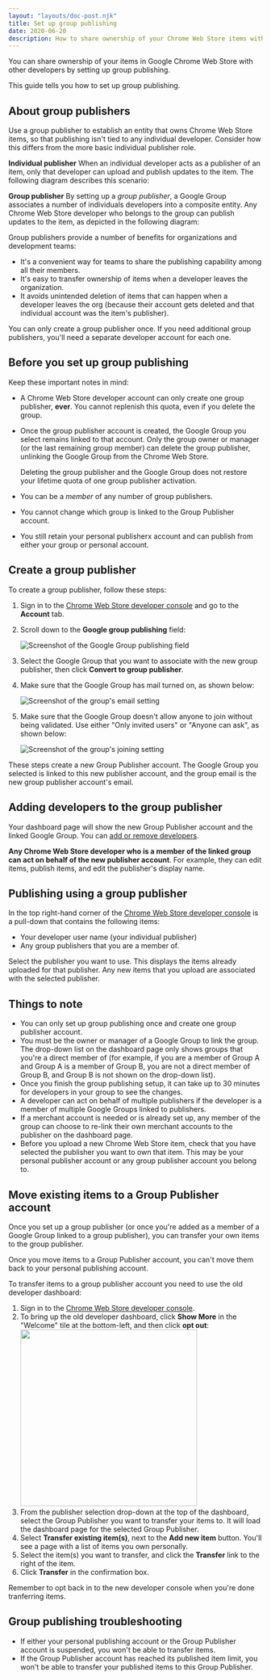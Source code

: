 ```yaml
---
layout: "layouts/doc-post.njk"
title: Set up group publishing
date: 2020-06-20
description: How to share ownership of your Chrome Web Store items with other developers.
---
```


You can share ownership of your items in Google Chrome Web Store with other developers by setting up group publishing.

This guide tells you how to set up group publishing.

## About group publishers

Use a group publisher to establish an entity that owns Chrome Web Store items, so that publishing isn't tied to any individual developer. Consider how this differs from the more basic individual publisher role.

**Individual publisher** When an individual developer acts as a publisher of an item, only that developer can upload and publish updates to the item. The following diagram describes this scenario:

<object data="images/individual-publisher.svg" width="700">
</object>

**Group publisher** By setting up a *group publisher*, a Google Group associates a number of individuals developers into a composite entity. Any Chrome Web Store developer who belongs to the group can publish updates to the item, as depicted in the following diagram:

<object data="images/group-publishers.svg" width="700">
</object>

Group publishers provide a number of benefits for organizations and development teams:

* It's a convenient way for teams to share the publishing capability among all their members.
* It's easy to transfer ownership of items when a developer leaves the organization.
* It avoids unintended deletion of items that can happen when a developer leaves the org (because their account gets deleted and that individual account was the item's publisher).

You can only create a group publisher once. If you need additional group 
publishers, you'll need a separate developer account for each one.

## Before you set up group publishing

Keep these important notes in mind:

* A Chrome Web Store developer account can only create one group publisher,
  **ever**. You cannot replenish this quota, even if you delete the group. 
* Once the group publisher account is created, the Google Group you select 
  remains linked to that account. Only the group owner or manager (or the last
  remaining group member) can delete the group publisher, unlinking the Google 
  Group from the Chrome Web Store.

    <p class="warning">
    Deleting the group publisher and the Google Group does not restore your
  lifetime quota of one group publisher activation.
    </p>

* You can be a *member* of any number of group publishers.

* You cannot change which group is linked to the Group Publisher account.
* You still retain your personal publisherx account and can publish from either your group or personal account.

## Create a group publisher

To create a group publisher, follow these steps:

1. Sign in to the [Chrome Web Store developer console](https://chrome.google.com/webstore/devconsole) and go to the **Account** tab.

1. Scroll down to the **Google group publishing** field:

    ![Screenshot of the Google Group publishing field](images/group-publisher-create.png)

1. Select the Google Group that you want to associate with the new group
publisher, then click **Convert to group publisher**.

1. Make sure that the Google Group has mail turned on, as shown below:

    ![Screenshot of the group's email setting](images/group-publisher-email-setting.png)

1. Make sure that the Google Group doesn't allow anyone to join without being
validated. Use either "Only invited users" or "Anyone can ask", as shown below:

    ![Screenshot of the group's joining setting](images/group-publisher-who-can-join.png)

These steps create a new Group Publisher account. The Google Group you selected is linked to this new publisher account, and the group email is the new group publisher account's email.

## Adding developers to the group publisher

Your dashboard page will show the new Group Publisher account and the linked
Google Group. You can [add or remove developers](https://groups.google.com/).

**Any Chrome Web Store developer who is a member of the linked group can act on behalf of the new publisher account**. For example, they can edit items, publish items, and edit the publisher's display name.

## Publishing using a group publisher

In the top right-hand corner of the [Chrome Web Store developer console](https://chrome.google.com/webstore/devconsole) is a pull-down that contains the following items:

* Your developer user name (your individual publisher)
* Any group publishers that you are a member of.

Select the publisher you want to use. This displays the items already uploaded for that publisher. Any new items that you upload are associated with the selected publisher.

## Things to note

* You can only set up group publishing once and create one group publisher account.
* You must be the owner or manager of a Google Group to link the group. The drop-down list on the dashboard page only shows groups that you're a direct member of (for example, if you are a member of Group A and Group A is a member of Group B, you are not a direct member of Group B, and Group B is not shown on the drop-down list).
* Once you finish the group publishing setup, it can take up to 30 minutes for developers in your group to see the changes.
* A developer can act on behalf of multiple publishers if the developer is a member of multiple Google Groups linked to publishers.
* If a merchant account is needed or is already set up, any member of the group can choose to re-link their own merchant accounts to the publisher on the dashboard page.
* Before you upload a new Chrome Web Store item, check that you have selected the publisher you want to own that item. This may be your personal publisher account or any group publisher account you belong to.

## Move existing items to a Group Publisher account

Once you set up a group publisher (or once you're added as a member of a Google Group linked to a group publisher), you can transfer your own items to the group publisher.

<p class="note">Once you move items to a Group Publisher account, you can't move them back to your personal publishing account.</p>

To transfer items to a group publisher account you need to use the old developer dashboard:

1. Sign in to the [Chrome Web Store developer console](https://chrome.google.com/webstore/devconsole).
1. To bring up the old developer dashboard, click **Show More** in the "Welcome" tile at the bottom-left, and then click **opt out**:
    <br/><img src="images/cws-opt-out" width="350"/>
1. From the publisher selection drop-down at the top of the dashboard, select the Group Publisher you want to transfer your items to. It will load the dashboard page for the selected Group Publisher.
1. Select **Transfer existing item(s)**, next to the **Add new item** button. You'll see a page with a list of items you own personally.
1. Select the item(s) you want to transfer, and click the **Transfer** link to the right of the item.
1. Click **Transfer** in the confirmation box.

Remember to opt back in to the new developer console when you're done tranferring items.

## Group publishing troubleshooting

* If either your personal publishing account or the Group Publisher account is suspended, you won't be able to transfer items.
* If the Group Publisher account has reached its published item limit, you won't be able to transfer your published items to this Group Publisher.

